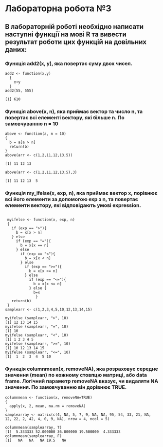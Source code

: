 # Лабораторна робота №3
## В лабораторній роботі необхідно написати наступні функції на мові R та вивести результат роботи цих функцій на довільних даних:
### Функція add2(x, y), яка повертає суму двох чисел.
```
add2 <- function(x,y)
  {
    x+y 
  }
add2(55, 555)

[1] 610
```
### Функція above(x, n), яка приймає вектор та число n, та повертає всі елементі вектору, які більше n. По замовчуванню n = 10
```
above <- function(a, n = 10)
{
  b = a[a > n]
  return(b)
}
above(arr <- c(1,2,11,12,13,5))

[1] 11 12 13

above(arr <- c(1,2,11,12,13,5),3)

[1] 11 12 13  5
```
### Функція my_ifelse(x, exp, n), яка приймає вектор x, порівнює всі його елементи за допомогою exp з n, та повертає елементи вектору, які відповідають умові expression.
```

 myifelse <- function(x, exp, n)
 {
   if (exp == ">"){
     b = x[x > n]
   } else
     if (exp == "="){
       b = x[x == n]
     } else
       if (exp == "<"){
         b = x[x < n]
       } else
         if (exp == ">="){
           b = x[x >= n]
         } else
           if (exp == "<="){
             b = x[x <= n]
           } else {
             b=x
              }
   return(b)
 }
samplearr <- c(1,2,3,4,5,10,12,13,14,15)
 
myifelse (samplearr, ">", 10)
[1] 12 13 14 15
myifelse (samplearr, "=", 10)
[1] 10
myifelse (samplearr, "<", 10)
[1] 1 2 3 4 5
myifelse (samplearr, ">=", 10)
[1] 10 12 13 14 15
myifelse (samplearr, "<=", 10)
[1]  1  2  3  4  5 10
```
### Функція columnmean(x, removeNA), яка розраховує середнє значення (mean) по кожному стовпцю матриці, або data frame. Логічний параметр removeNA вказує, чи видаляти NA значення. По замовчуванню він дорівнює TRUE.
```
columnmean <- function(x, removeNA=TRUE)
{
  apply(x, 2, mean, na.rm = removeNA)
}
samplearray <- matrix(c(4, NA, 5, 7, 9, NA, NA, 95, 54, 33, 21, NA, 12, 22, 2, 42, 4, 0, 9, NA), nrow = 4, ncol = 5)

columnmean(samplearray, T)
[1]  5.333333 52.000000 36.000000 19.500000  4.333333
columnmean(samplearray, F)
[1]   NA   NA   NA 19.5   NA
```
